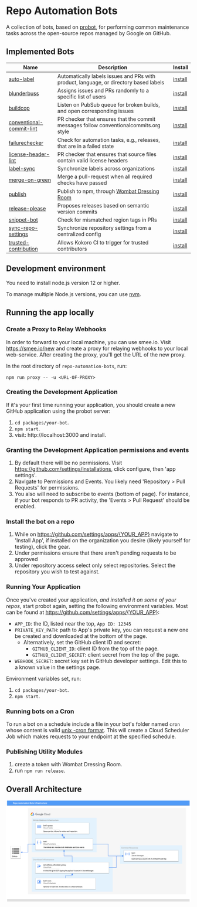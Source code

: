 # Repo Automation Bots

A collection of bots, based on [probot](https://github.com/probot/probot), for
performing common maintenance tasks across the open-source repos managed
by Google on GitHub.

## Implemented Bots

| Name | Description | Install |
| ---- | ----------- | ------- |
| [auto-label] | Automatically labels issues and PRs with product, language, or directory based labels | [install][auto-label-app] |
| [blunderbuss] | Assigns issues and PRs randomly to a specific list of users | [install][blunderbuss-app] |
| [buildcop] | Listen on PubSub queue for broken builds, and open corresponding issues | [install][buildcop-app] |
| [conventional-commit-lint] | PR checker that ensures that the commit messages follow conventionalcommits.org style | [install][conventional-commit-lint-app] |
| [failurechecker] | Check for automation tasks, e.g., releases, that are in a failed state | [install][failurechecker-app] |
| [license-header-lint] | PR checker that ensures that source files contain valid license headers | [install][license-header-lint-app] |
| [label-sync] | Synchronize labels across organizations | [install][label-sync-app] |
| [merge-on-green] | Merge a pull-request when all required checks have passed | [install][merge-on-green-app] |
| [publish] | Publish to npm, through [Wombat Dressing Room][] | [install][publish-app] |
| [release-please] | Proposes releases based on semantic version commits | [install][release-please-app] |
| [snippet-bot] | Check for mismatched region tags in PRs | [install][snippet-bot-app] |
| [sync-repo-settings] | Synchronize repository settings from a centralized config | [install][sync-repo-settings-app] |
| [trusted-contribution] | Allows Kokoro CI to trigger for trusted contributors | [install][trusted-contribution-app] |

## Development environment

You need to install node.js version 12 or higher.

To manage multiple Node.js versions, you can use
[nvm](https://github.com/nvm-sh/nvm).

## Running the app locally

### Create a Proxy to Relay Webhooks

In order to forward to your local machine, you can use smee.io. Visit
https://smee.io/new and create a proxy for relaying webhooks to your
local web-service. After creating the proxy, you'll get the URL of the
new proxy.

In the root directory of `repo-automation-bots`, run:

```
npm run proxy -- -u <URL-OF-PROXY>
```

### Creating the Development Application

If it's your first time running your application, you should create a new
GitHub application using the probot server:

1. `cd packages/your-bot`.
1. `npm start`.
1. visit:  http://localhost:3000 and install.

### Granting the Development Application permissions and events

1. By default there will be no permissions. Visit
   https://github.com/settings/installations, click configure, then 'app settings'.
1. Navigate to Permissions and Events. You likely need 'Repository > Pull Requests'
   for permissions.
1. You also will need to subscribe to events (bottom of page). For
   instance, if your bot responds to PR activity, the 'Events > Pull Request' should
   be enabled.


### Install the bot on a repo

1. While on https://github.com/settings/apps/{YOUR_APP} navigate to 'Install App',
   if installed on the organization you desire (likely yourself for testing),
click the gear.
1. Under permissions ensure that there aren't pending requests to be approved
1. Under repository access select only select repositories. Select the
   repository you wish to test against.


### Running Your Application

Once you've created your application, _and installed it on some of your repos_,
start probot again, setting the following environment variables. Most can be found
at https://github.com/settings/apps/{YOUR_APP}:

* `APP_ID`: the ID, listed near the top, `App ID: 12345`
* `PRIVATE_KEY_PATH`: path to App's private key, you can request a new one be
   created and downloaded at the bottom of the page.
   * Alternatively, set the GitHub client ID and secret:
     * `GITHUB_CLIENT_ID`: client ID from the top of the page.
     * `GITHUB_CLIENT_SECRET`: client secret from the top of the page.
* `WEBHOOK_SECRET`: secret key set in GitHub developer settings. Edit this to a known value in the settings page.

Environment variables set, run:

1. `cd packages/your-bot`.
1. `npm start`.

### Running bots on a Cron

To run a bot on a schedule include a file in your bot's folder named `cron` whose
content is valid [unix -cron format](http://man7.org/linux/man-pages/man5/crontab.5.html).
This will create a Cloud Scheduler Job which makes requests to your endpoint
at the specified schedule.

### Publishing Utility Modules

1. create a token with Wombat Dressing Room.
2. run `npm run release`.

## Overall Architecture

![High Level Architecture](./architecture.png)


[auto-label]: https://github.com/googleapis/repo-automation-bots/tree/master/packages/auto-label
[auto-label-app]: https://github.com/apps/product-auto-label
[blunderbuss]: https://github.com/googleapis/repo-automation-bots/tree/master/packages/blunderbuss
[blunderbuss-app]: https://github.com/apps/blunderbuss-gcf
[conventional-commit-lint]: https://github.com/googleapis/repo-automation-bots/tree/master/packages/conventional-commit-lint
[conventional-commit-lint-app]: https://github.com/apps/conventional-commit-lint-gcf
[license-header-lint]:  https://github.com/googleapis/repo-automation-bots/tree/master/packages/header-checker-lint
[license-header-lint-app]: https://github.com/apps/license-header-lint-gcf
[release-please]:  https://github.com/googleapis/repo-automation-bots/tree/master/packages/release-please
[release-please-app]: https://github.com/apps/release-please
[trusted-contribution]: https://github.com/googleapis/repo-automation-bots/tree/master/packages/trusted-contribution
[trusted-contribution-app]: https://github.com/apps/trusted-contributions-gcf
[failurechecker]: https://github.com/googleapis/repo-automation-bots/tree/master/packages/failurechecker
[failurechecker-app]: https://github.com/apps/failure-checker
[label-sync]: https://github.com/googleapis/repo-automation-bots/tree/master/packages/label-sync
[label-sync-app]: https://github.com/apps/gcf-label-sync
[buildcop]: https://github.com/googleapis/repo-automation-bots/tree/master/packages/buildcop
[buildcop-app]: https://github.com/apps/build-cop-bot
[publish]: https://github.com/googleapis/repo-automation-bots/tree/master/packages/publish
[publish-app]: https://github.com/apps/publish-bot
[merge-on-green]: https://github.com/googleapis/repo-automation-bots/tree/master/packages/merge-on-green
[merge-on-green-app]: https://github.com/apps/gcf-merge-on-green
[snippet-bot]: https://github.com/googleapis/repo-automation-bots/tree/master/packages/snippet-bot
[snippet-bot-app]: https://github.com/apps/snippet-bot
[sync-repo-settings]: https://github.com/googleapis/repo-automation-bots/tree/master/packages/sync-repo-settings
[sync-repo-settings-app]: https://github.com/apps/sync-repo-settings
[Wombat Dressing Room]: https://opensource.googleblog.com/2020/01/wombat-dressing-room-npm-publication_10.html

